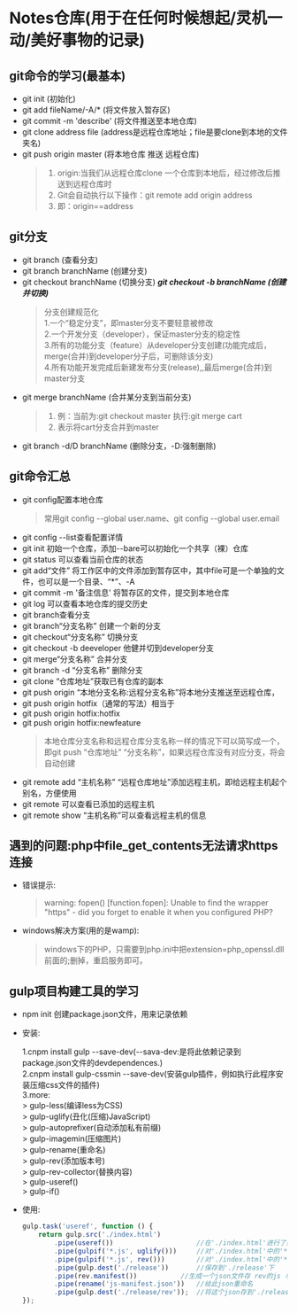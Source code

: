 # Notes仓库(用于在任何时候想起/灵机一动/美好事物的记录)
## git命令的学习(最基本)
- git init (初始化)
- git add  fileName/-A/* (将文件放入暂存区)
- git commit -m 'describe' (将文件推送至本地仓库)
- git clone address file (address是远程仓库地址；file是要clone到本地的文件夹名)
- git push origin master (将本地仓库 推送 远程仓库)
	>	1. origin:当我们从远程仓库clone 一个仓库到本地后，经过修改后推送到远程仓库时
	>	2. Git会自动执行以下操作：git remote add origin address
	>	3. 即：origin==address
## git分支
- git branch (查看分支)
- git branch branchName (创建分支)
- git checkout branchName (切换分支)
***git checkout -b branchName (创建并切换)***
	> 	分支创建规范化  
	>	1.一个“稳定分支”，即master分支不要轻意被修改  
	>	2.一个开发分支（developer），保证master分支的稳定性  
	>	3.所有的功能分支（feature）从developer分支创建(功能完成后，merge(合并)到developer分子后，可删除该分支)  
	>	4.所有功能开发完成后新建发布分支(release),,最后merge(合并)到master分支
- git merge branchName (合并某分支到当前分支)  
	>	1. 例：当前为:git checkout master 执行:git merge cart
	>	2. 表示将cart分支合并到master
- git branch -d/D branchName (删除分支，-D:强制删除)

## git命令汇总
- git config配置本地仓库
	> 常用git config --global user.name、git config --global user.email
- git config --list查看配置详情
- git init 初始一个仓库，添加--bare可以初始化一个共享（裸）仓库
- git status 可以查看当前仓库的状态
- git add“文件” 将工作区中的文件添加到暂存区中，其中file可是一个单独的文件，也可以是一个目录、“*”、-A
- git commit -m '备注信息' 将暂存区的文件，提交到本地仓库
- git log 可以查看本地仓库的提交历史
- git branch查看分支
- git branch“分支名称” 创建一个新的分支
- git checkout“分支名称” 切换分支
- git checkout -b deeveloper 他健并切到developer分支
- git merge“分支名称” 合并分支
- git branch -d “分支名称” 删除分支
- git clone “仓库地址”获取已有仓库的副本
- git push origin “本地分支名称:远程分支名称”将本地分支推送至远程仓库，
- git push origin hotfix（通常的写法）相当于
- git push origin hotfix:hotfix
- git push origin hotfix:newfeature
	> 本地仓库分支名称和远程仓库分支名称一样的情况下可以简写成一个，即git push “仓库地址” “分支名称”，如果远程仓库没有对应分支，将会自动创建
- git remote add “主机名称” “远程仓库地址”添加远程主机，即给远程主机起个别名，方便使用
- git remote 可以查看已添加的远程主机
- git remote show “主机名称”可以查看远程主机的信息




## 遇到的问题:php中file_get_contents无法请求https连接
- 错误提示:
	> warning: fopen() [function.fopen]: Unable to find the wrapper "https" - did you forget to enable it when you configured PHP?
- windows解决方案(用的是wamp):
	> windows下的PHP，只需要到php.ini中把extension=php_openssl.dll前面的;删掉，重启服务即可。



## gulp项目构建工具的学习
*	npm init 创建package.json文件，用来记录依赖
* 	安装:

	1.cnpm install gulp --save-dev(--sava-dev:是将此依赖记录到package.json文件的devdependences.)   
	2.cnpm install gulp-cssmin --save-dev(安装gulp插件，例如执行此程序安装压缩css文件的插件)  
	3.more:  
		> 	gulp-less(编译less为CSS)   
		> 	gulp-uglify(丑化(压缩)JavaScript)   
		> 	gulp-autoprefixer(自动添加私有前缀)  
		> 	gulp-imagemin(压缩图片)   
		> 	gulp-rename(重命名)   
		> 	gulp-rev(添加版本号)   
		> 	gulp-rev-collector(替换内容)  
		> 	gulp-useref()  
		> 	gulp-if()  

* 	使用:
 	```javascript
 	gulp.task('useref', function () {  
		return gulp.src('./index.html')
			.pipe(useref()) 					//在'./index.html'进行了类似判断操作  
			.pipe(gulpif('*.js', uglify()))		//对'./index.html'中的'*.js'压缩  
			.pipe(gulpif('*.js', rev()))		//对'./index.html'中的'*.js'添加版本号  
			.pipe(gulp.dest('./release'))		//保存到'./release'下  
			.pipe(rev.manifest()) 			//生成一个json文件存 rev的js 与 原js 对应的关系 
			.pipe(rename('js-manifest.json'))	//给此json重命名  
			.pipe(gulp.dest('./release/rev'));	//将这个json存到'./release/rev'下  
	});  
	```